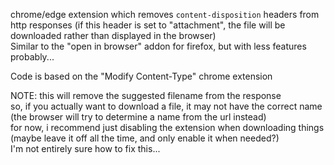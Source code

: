 chrome/edge extension which removes `content-disposition` headers from http responses
(if this header is set to "attachment", the file will be downloaded rather than displayed in the browser)  
Similar to the "open in browser" addon for firefox, but with less features probably...

Code is based on the "Modify Content-Type" chrome extension


NOTE: this will remove the suggested filename from the response  
so, if you actually want to download a file, it may not have the correct name (the browser will try to determine a name from the url instead)  
for now, i recommend just disabling the extension when downloading things (maybe leave it off all the time, and only enable it when needed?)  
I'm not entirely sure how to fix this...

